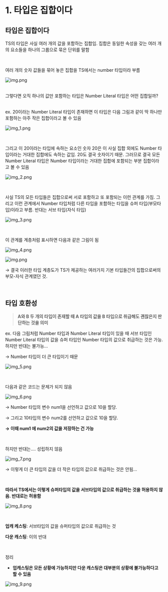# 1. 타입은 집합이다

## 타입은 집합이다

TS의 타입은 사실 여러 개의 값을 포함하는 집합임. 집합은 동일한 속성을 갖는 여러 개의 요소들을 하나의 그룹으로 묶은 단위를 말함

<br>

여러 개의 숫자 값들을 묶어 놓은 집합을 TS에서는 number 타입이라 부름

![img.png](../img/section03/img.png)  

<br>
그렇다면 오직 하나의 값만 포함하는 타입은 Number Literal 타입은 어떤 집합일까?

<br>
<br>

ex. 20이라는 Number Literal 타입이 존재하면 이 타입은 다음 그림과 같이 딱 하나만 포함하는 아주 작은 집합이라고 볼 수 있음

![img_1.png](../img/section03/img_1.png) 

<br>

그리고 이 20이라는 타입에 속하는 요소인 숫자 20은 이 사실 집합 외에도 Number 타입이라는 거대한 집합에도 속하는 값임. 20도 결국 숫자이기 때문. 그러므로 결국 모든 Number Literal 타입은 Number 타입이라는 거대한 집합에 포함되는 부분 집합이라고 볼 수 있음

![img_2.png](../img/section03/img_2.png) 

<br>

사실 TS의 모든 타입들은 집합으로써 서로 포함하고 또 포함되는 이런 관계를 가짐. 그리고 이런 관계에서 Number 타입처럼 다른 타입을 포함하는 타입을 슈퍼 타입(부모타입)이라고 부름. 반대는 서브 타입(자식 타입)

![img_3.png](../img/section03/img_3.png) 

<br>

이 관계를 계층처럼 표시하면 다음과 같은 그림이 됨

![img_4.png](../img/section03/img_4.png)  

![img.png](../img/section03/img.png)  

→ 결국 이러한 타입 계층도가 TS가 제공하는 여러가지 기본 타입들간의 집합으로써의 부모-자식 관계였던 것.

<br>

## 타입 호환성


> **A와 B 두 개의 타입이 존재할 때 A 타입의 값을 B 타입으로 취급해도 괜찮은지 판단하는 것을 의미**
>

ex. 다음 그림처럼 Number 타입과 Number Literal 타입이 있을 때 서브 타입인 Number Literal 타입의 값을 슈퍼 타입인 Number 타입의 값으로 취급하는 것은 가능. 하지만 반대는 불가능…

→ Number 타입이 더 큰 타입이기 때문

![img_5.png](../img/section03/img_5.png)  

<br>

다음과 같은 코드는 문제가 되지 않음

![img_6.png](../img/section03/img_6.png)  

→ Number 타입의 변수 num1을 선언하고 값으로 10을 할당.

→ 그리고 10타입의 변수 num2를 선언하고 값으로 10을 할당.

**→ 이때 num1 에 num2의 값을 저장하는 건 가능**

<br>

하지만 반대는…. 성립하지 않음

![img_7.png](../img/section03/img_7.png)  

→ 이렇게 더 큰 타입의 값을 더 작은 타입의 값으로 취급하는 것은 안됨…

<br>

**따라서 TS에서는 이렇게 슈퍼타입의 값을 서브타입의 값으로 취급하는 것을 허용하지 않음. 반대로는 허용함**

![img_8.png](../img/section03/img_8.png)  

<br>

**업캐 케스팅**: 서브타입의 값을 슈퍼타입의 값으로 취급하는 것

**다운 캐스팅**: 이의 반대

<br>

정리

- **업캐스팅은 모든 상황에 가능하지만 다운 캐스팅은 대부분의 상황에 불가능하다고 할 수 있음**

![img_9.png](../img/section03/img_9.png)
